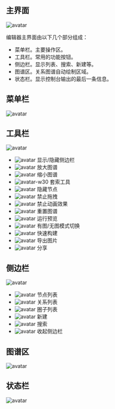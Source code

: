 ## 主界面

![avatar](/images/mainui.png)

编辑器主界面由以下几个部分组成：

* 菜单栏。主要操作区。
* 工具栏。常用的功能按钮。
* 侧边栏。显示列表、搜索、新建等。
* 图谱区。关系图谱自动绘制区域。
* 状态栏。显示控制台输出的最后一条信息。

## 菜单栏

![avatar](/images/view_menu.png)

## 工具栏

![avatar](/images/view_tool.png)

* ![avatar](/images/icons/layout-sidebar.svg) 显示/隐藏侧边栏
* ![avatar](/images/icons/zoom-in.svg) 放大图谱
* ![avatar](/images/icons/zoom-out.svg) 缩小图谱
* ![avatar-w30](/images/icons/lasso.svg#icon) 套索工具
* ![avatar](/images/icons/hide.svg#icon) 隐藏节点
* ![avatar](/images/icons/disableDrag.svg#icon) 禁止拖拽
* ![avatar](/images/icons/disableAnimation.svg#icon) 禁止动画效果
* ![avatar](/images/icons/reset.svg#icon) 重置图谱
* ![avatar](/images/icons/play-circle-outline.svg) 运行预览
* ![avatar](/images/icons/image.svg) 有图/无图模式切换
* ![avatar](/images/icons/table.svg) 快速构建
* ![avatar](/images/icons/box-arrow-up-right.svg) 导出图片
* ![avatar](/images/icons/share.svg) 分享

## 侧边栏

![avatar](/images/view_sidebar.png)

* ![avatar](/images/icons/card-list.svg) 节点列表
* ![avatar](/images/icons/diagram-2.svg) 关系列表
* ![avatar](/images/icons/pie-chart.svg) 圈子列表
* ![avatar](/images/icons/plus.svg) 新建
* ![avatar](/images/icons/search.svg) 搜索
* ![avatar](/images/icons/skip-backward.svg) 收起侧边栏

## 图谱区

![avatar](/images/view_chart.png)

## 状态栏

![avatar](/images/view_status.png)

